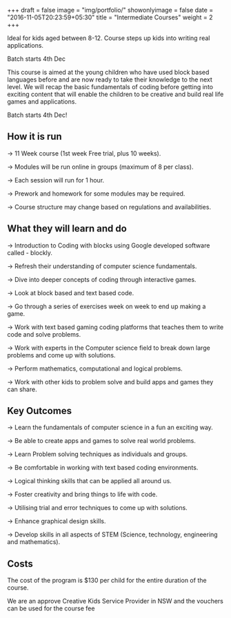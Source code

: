 +++
draft = false
image = "img/portfolio/"
showonlyimage = false
date = "2016-11-05T20:23:59+05:30"
title = "Intermediate Courses"
weight = 2
+++

Ideal for kids aged between 8-12. Course steps up kids into writing real applications.

Batch starts 4th Dec

<!--more-->

This course is aimed at the young children who have used block based languages before and are now ready to take their knowledge to the next level. We will recap the basic fundamentals of coding before getting into exciting content that will enable the children to be creative and build real life games and applications.

Batch starts 4th Dec!

## How it is run

-> 11 Week course (1st week Free trial, plus 10 weeks).

-> Modules will be run online in groups (maximum of 8 per class).

-> Each session will run for 1 hour.

-> Prework and homework for some modules may be required.

-> Course structure may change based on regulations and availabilities.

## What they will learn and do

-> Introduction to Coding with blocks using Google developed software called - blockly.

-> Refresh their understanding of computer science fundamentals.

-> Dive into deeper concepts of coding through interactive games.

-> Look at block based and text based code.

-> Go through a series of exercises week on week to end up making a game.

-> Work with text based gaming coding platforms that teaches them to write code and solve problems.

-> Work with experts in the Computer science field to break down large problems and come up with solutions.

-> Perform mathematics, computational and logical problems.

-> Work with other kids to problem solve and build apps and games they can share.

## Key Outcomes

-> Learn the fundamentals of computer science in a fun an exciting way.

-> Be able to create apps and games to solve real world problems.

-> Learn Problem solving techniques as individuals and groups.

-> Be comfortable in working with text based coding environments.

-> Logical thinking skills that can be applied all around us.

-> Foster creativity and bring things to life with code.

-> Utilising trial and error techniques to come up with solutions.

-> Enhance graphical design skills.

-> Develop skills in all aspects of STEM (Science, technology, engineering and mathematics).

## Costs

The cost of the program is $130 per child for the entire duration of the course.

We are an approve Creative Kids Service Provider in NSW and the vouchers can be used for the course fee
